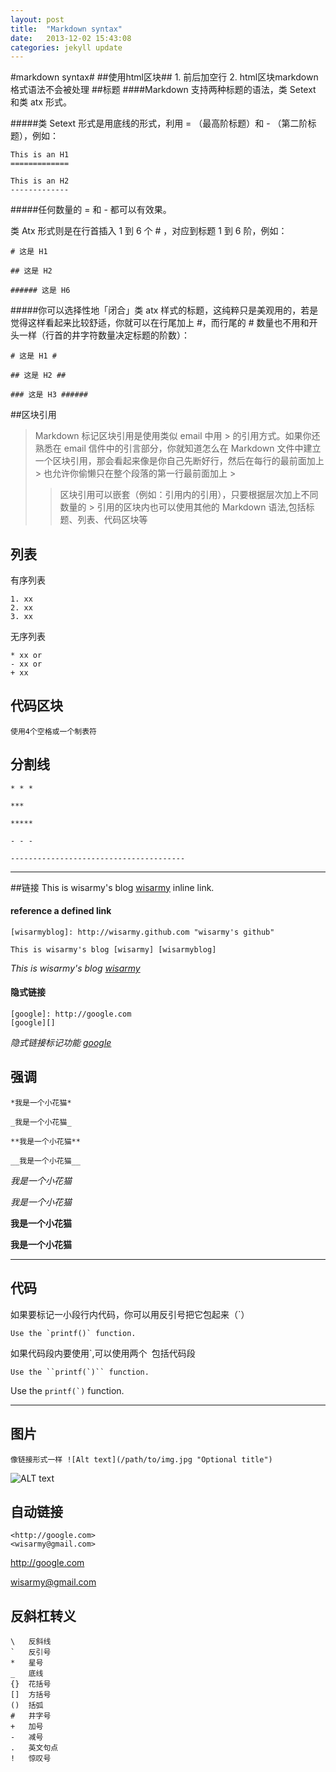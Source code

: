 ```yaml
---
layout: post
title:  "Markdown syntax"
date:   2013-12-02 15:43:08
categories: jekyll update
---
```


#markdown syntax#
##使用html区块##
    1. 前后加空行
    2. html区块markdown格式语法不会被处理
##标题
####Markdown 支持两种标题的语法，类 Setext 和类 atx 形式。

#####类 Setext 形式是用底线的形式，利用 = （最高阶标题）和 - （第二阶标题），例如：

    This is an H1
    =============

    This is an H2
    -------------
#####任何数量的 = 和 - 都可以有效果。

类 Atx 形式则是在行首插入 1 到 6 个 # ，对应到标题 1 到 6 阶，例如：

    # 这是 H1

    ## 这是 H2

    ###### 这是 H6
#####你可以选择性地「闭合」类 atx                             样式的标题，这纯粹只是美观用的，若是觉得这样看起来比较舒适，你就可以在行尾加上     #，而行尾的 # 数量也不用和开头一样（行首的井字符数量决定标题的阶数）：

    # 这是 H1 #

    ## 这是 H2 ##

    ### 这是 H3 ######
##区块引用
>Markdown 标记区块引用是使用类似 email 中用 > 的引用方式。如果你还熟悉在 email 信件中的引言部分，你就知道怎么在 Markdown 文件中建立一个区块引用，那会看起来像是你自己先断好行，然后在每行的最前面加上 > 也允许你偷懒只在整个段落的第一行最前面加上 >
>>区块引用可以嵌套（例如：引用内的引用），只要根据层次加上不同数量的 >
引用的区块内也可以使用其他的 Markdown 语法,包括标题、列表、代码区块等
## 列表
有序列表

    1. xx
    2. xx
    3. xx

无序列表

    * xx or
    - xx or
    + xx 
## 代码区块
    使用4个空格或一个制表符
## 分割线
    * * *

    ***
    
    *****
    
    - - -
    
    ---------------------------------------
- --------------------------------------------------------------------------------------

##链接
    This is wisarmy's blog [wisarmy](http://github.com/wisarmy/ "wisarmy's github") inline link.
    
#### reference a defined link

    [wisarmyblog]: http://wisarmy.github.com "wisarmy's github"
    
    This is wisarmy's blog [wisarmy] [wisarmyblog]
    
*This is wisarmy's blog [wisarmy][wisarmyblog]*

#### 隐式链接
    [google]: http://google.com
    [google][]
    

*隐式链接标记功能 [google][]*

[wisarmyblog]: http://wisarmy.github.com "wisarmy's github"   
[google]: http://google.com
[wisarmy]: http://github.com/wisarmy


## 强调
    *我是一个小花猫*

    _我是一个小花猫_
    
    **我是一个小花猫**
    
    __我是一个小花猫__

*我是一个小花猫*

_我是一个小花猫_

**我是一个小花猫**

__我是一个小花猫__


- --------------------------------------------------------------------------------------

## 代码

如果要标记一小段行内代码，你可以用反引号把它包起来（`）

    Use the `printf()` function.
如果代码段内要使用`,可以使用两个`` ``包括代码段

    Use the ``printf(`)`` function.

Use the ``printf(`)`` function.

- --------------------------------------------------------------------------------------
## 图片
    像链接形式一样 ![Alt text](/path/to/img.jpg "Optional title")
![ALT text](http://g.hiphotos.baidu.com/image/w%3D2048/sign=2eea3a0b64380cd7e61ea5ed957cac34/a6efce1b9d16fdfa31c50355b58f8c5495ee7be4.jpg "image title")

## 自动链接
    <http://google.com>
    <wisarmy@gmail.com>
<http://google.com>

<wisarmy@gmail.com>

## 反斜杠转义
    \   反斜线
    `   反引号
    *   星号
    _   底线
    {}  花括号
    []  方括号
    ()  括弧
    #   井字号
    +   加号
    -   减号
    .   英文句点
    !   惊叹号

